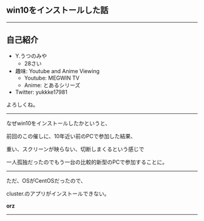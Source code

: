 ## win10をインストールした話

---

## 自己紹介

* Y.うつのみや
  * 28さい
* 趣味: Youtube and Anime Viewing
  * Youtube: MEGWIN TV
  * Anime: とあるシリーズ
* Twitter: yukkke17981

よろしくね。

---

なぜwin10をインストールしたかというと、

前回のこの催しに、10年近い前のPCで参加した結果、

重い、スクリーンが映らない、切断しまくるという感じで

一人孤独だったのでもう一台の比較的新型のPCで参加することに。

---

ただ、OSがCentOSだったので、

cluster.のアプリがインストールできない。

**orz**

---

